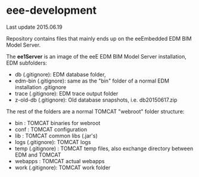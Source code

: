 # eee-development

Last update 2015.06.19

Repository contains files that mainly ends up on the eeEmbedded EDM BIM Model Server.  

The **ee1Server** is an image of the eeE EDM BIM Model Server installation, EDM subfolders:


- db (.gitignore): EDM database folder, 
- edm-bin (.gitignore): same as the "bin" folder of a normal EDM installation .gitignore
- trace (.gitignore): EDM trace output folder 
- z-old-db (.gitignore): Old database snapshots, i.e. db20150617.zip

The rest of the folders are a normal TOMCAT "webroot" folder structure:

- bin : TOMCAT binaries for webroot
- conf : TOMCAT configuration
- lib : TOMCAT common libs (.jar's)
- logs (.gitignore): TOMCAT logs 
- temp (.gitignore) : TOMCAT temp files, also exchange directory between EDM and TOMCAT
- webapps : TOMCAT actual webapps
- work (.gitignore): TOMCAT work folder


  

